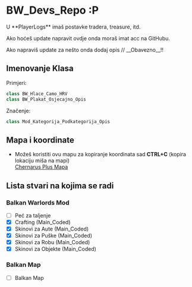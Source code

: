# BW_Devs_Repo :P
<p>U **PlayerLogs** imaš postavke tradera, treasure, itd.</p>
<p>Ako hoćeš update napravit ovdje onda moraš imat acc na GitHubu.</p>
<p>Ako napraviš update za nešto onda dodaj opis // __Obavezno__!!</p>

## Imenovanje Klasa

Primjeri:<br/>
```c++
class BW_Hlace_Camo_HRV
class BW_Plakat_Osjecajno_Opis
```
Značenje:<br/>
```c++
class Mod_Kategorija_Podkategorija_Opis
```

## Mapa i koordinate

- Možeš koristiti ovu mapu za kopiranje koordinata sad **CTRL+C** (kopira lokaciju miša na mapi)<br/>
[Chernarus Plus Mapa](https://dayz.ginfo.gg/)<br/>

## Lista stvari na kojima se radi
### Balkan Warlords Mod
- [ ] Peć za taljenje
- [x] Crafting (Main_Coded)
- [x] Skinovi za Aute (Main_Coded)
- [x] Skinovi za Puške (Main_Coded)
- [x] Skinovi za Robu (Main_Coded)
- [x] Skinovi za Objekte (Main_Coded)

### Balkan Map
- [ ] Balkan Map